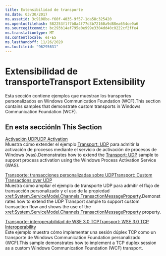 ```yaml
---
title: Extensibilidad de transporte
ms.date: 03/30/2017
ms.assetid: 3c9108be-f60f-4035-9f57-1da58c325420
ms.openlocfilehash: 582253f1f7b8a4f77d3b72160a9d88ea654ce0a6
ms.sourcegitcommit: bc293b14af795e0e999e3304dd40c0222cf2ffe4
ms.translationtype: MT
ms.contentlocale: es-ES
ms.lasthandoff: 11/26/2020
ms.locfileid: "96295631"
---
```

# <a name="transport-extensibility"></a><span data-ttu-id="b4e27-102">Extensibilidad de transporte</span><span class="sxs-lookup"><span data-stu-id="b4e27-102">Transport Extensibility</span></span>

<span data-ttu-id="b4e27-103">Esta sección contiene ejemplos que muestran los transportes personalizados en Windows Communication Foundation (WCF).</span><span class="sxs-lookup"><span data-stu-id="b4e27-103">This section contains samples that demonstrate custom transports in Windows Communication Foundation (WCF).</span></span>  
  
## <a name="in-this-section"></a><span data-ttu-id="b4e27-104">En esta sección</span><span class="sxs-lookup"><span data-stu-id="b4e27-104">In This Section</span></span>  

 [<span data-ttu-id="b4e27-105">Activación UDP</span><span class="sxs-lookup"><span data-stu-id="b4e27-105">UDP Activation</span></span>](udp-activation.md)  
 <span data-ttu-id="b4e27-106">Muestra cómo extender el ejemplo [Transport: UDP](transport-udp.md) para admitir la activación de procesos mediante el servicio de activación de procesos de Windows (was).</span><span class="sxs-lookup"><span data-stu-id="b4e27-106">Demonstrates how to extend the [Transport: UDP](transport-udp.md) sample to support process activation using the Windows Process Activation Service (WAS).</span></span>  
  
 [<span data-ttu-id="b4e27-107">Transporte: transacciones personalizadas sobre UDP</span><span class="sxs-lookup"><span data-stu-id="b4e27-107">Transport: Custom Transactions over UDP</span></span>](transport-custom-transactions-over-udp-sample.md)  
 <span data-ttu-id="b4e27-108">Muestra cómo ampliar el ejemplo de transporte UDP para admitir el flujo de transacción personalizado y el uso de la propiedad <xref:System.ServiceModel.Channels.TransactionMessageProperty>.</span><span class="sxs-lookup"><span data-stu-id="b4e27-108">Demonstrates how to extend the UDP Transport sample to support custom transaction flow and shows the use of the <xref:System.ServiceModel.Channels.TransactionMessageProperty> property.</span></span>  
  
 [<span data-ttu-id="b4e27-109">Transporte: interoperabilidad de WSE 3.0 TCP</span><span class="sxs-lookup"><span data-stu-id="b4e27-109">Transport: WSE 3.0 TCP Interoperability</span></span>](transport-wse-3-0-tcp-interoperability.md)  
 <span data-ttu-id="b4e27-110">Este ejemplo muestra cómo implementar una sesión dúplex TCP como un transporte de Windows Communication Foundation personalizado (WCF).</span><span class="sxs-lookup"><span data-stu-id="b4e27-110">This sample demonstrates how to implement a TCP duplex session as a custom Windows Communication Foundation (WCF) transport.</span></span>
